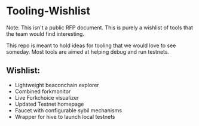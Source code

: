 # Tooling-Wishlist

Note: This isn't a public RFP document. This is purely a wishlist of tools that the team would find interesting.

This repo is meant to hold ideas for tooling that we would love to see someday. Most tools are aimed at helping debug 
and run testnets. 

## Wishlist:
- Lightweight beaconchain explorer
- Combined forkmonitor
- Live Forkchoice visualizer
- Updated Testnet homepage
- Faucet with configurable sybil mechanisms
- Wrapper for hive to launch local testnets